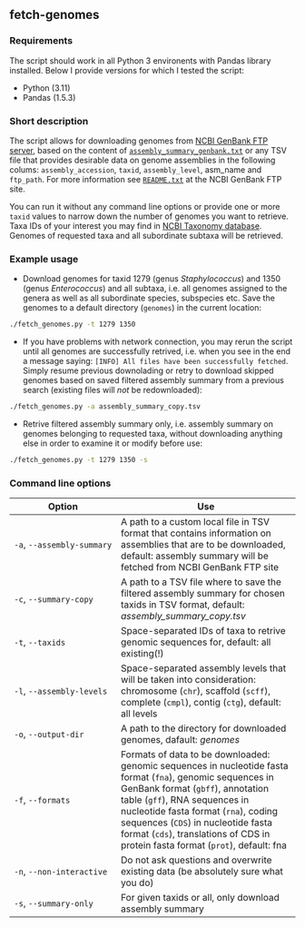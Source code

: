 ## fetch-genomes

### Requirements
The script should work in all Python 3 environents with Pandas library installed. Below I provide versions for which I tested the script:
- Python (3.11)
- Pandas (1.5.3)

### Short description

The script allows for downloading genomes from [NCBI GenBank FTP server](https://ftp.ncbi.nlm.nih.gov/genomes/genbank), based on the content of [`assembly_summary_genbank.txt`](https://ftp.ncbi.nlm.nih.gov/genomes/genbank/assembly_summary_genbank.txt) or any TSV file that provides desirable data on genome assemblies in the following colums: `assembly_accession`, `taxid`, `assembly_level`, asm_name and `ftp_path`. For more information see [`README.txt`](https://ftp.ncbi.nlm.nih.gov/genomes/genbank/README.txt) at the NCBI GenBank FTP site.

You can run it without any command line options or provide one or more `taxid` values to narrow down the number of genomes you want to retrieve. Taxa IDs of your interest you may find in [NCBI Taxonomy database](https://www.ncbi.nlm.nih.gov/taxonomy). Genomes of requested taxa and all subordinate subtaxa will be retrieved.

### Example usage
- Download genomes for taxid 1279 (genus _Staphylococcus_) and 1350 (genus _Enterococcus_) and all subtaxa, i.e. all genomes assigned to the genera as well as all subordinate species, subspecies etc. Save the genomes to a default directory (`genomes`) in the current location:
```bash
./fetch_genomes.py -t 1279 1350
```
- If you have problems with network connection, you may rerun the script until all genomes are successfully retrived, i.e. when you see in the end a message saying: `[INFO] All files have been successfully fetched`. Simply resume previous downolading or retry to download skipped genomes based on saved filtered assembly summary from a previous search (existing files will _not_ be redownloaded):
```bash
./fetch_genomes.py -a assembly_summary_copy.tsv
```
- Retrive filtered assembly summary only, i.e. assembly summary on genomes belonging to requested taxa, without downloading anything else in order to examine it or modify before use:
```bash
./fetch_genomes.py -t 1279 1350 -s
```

### Command line options
| Option | Use |
|---|---|
| `‑a`,&nbsp;`‑‑assembly‑summary` | A path to a custom local file in TSV format that contains information on assemblies that are to be downloaded, default: assembly summary will be fetched from NCBI GenBank FTP site|
| `‑c`,&nbsp;`‑‑summary-copy` | A path to a TSV file where to save the filtered assembly summary for chosen taxids in TSV format, default: _assembly_summary_copy.tsv_|
| `‑t`,&nbsp;`‑‑taxids` | Space-separated IDs of taxa to retrive genomic sequences for, default: all existing(!) |
| `‑l`,&nbsp;`‑‑assembly-levels` | Space-separated assembly levels that will be taken into consideration: chromosome (`chr`), scaffold (`scff`), complete (`cmpl`), contig (`ctg`), default: all levels |
| `‑o`,&nbsp;`‑‑output-dir` | A path to the directory for downloaded genomes, dafault: _genomes_ |
| `‑f`,&nbsp;`‑‑formats` | Formats of data to be downloaded: genomic sequences in nucleotide fasta format (`fna`), genomic sequences in GenBank format (`gbff`), annotation table (`gff`), RNA sequences in nucleotide fasta format (`rna`), coding sequences (`CDS`) in nucleotide fasta format (`cds`), translations of CDS in protein fasta format (`prot`), default: fna |
| `‑n`,&nbsp;`‑‑non-interactive` | Do not ask questions and overwrite existing data (be absolutely sure what you do) |
| `‑s`,&nbsp;`‑‑summary-only` | For given taxids or all, only download assembly summary |

